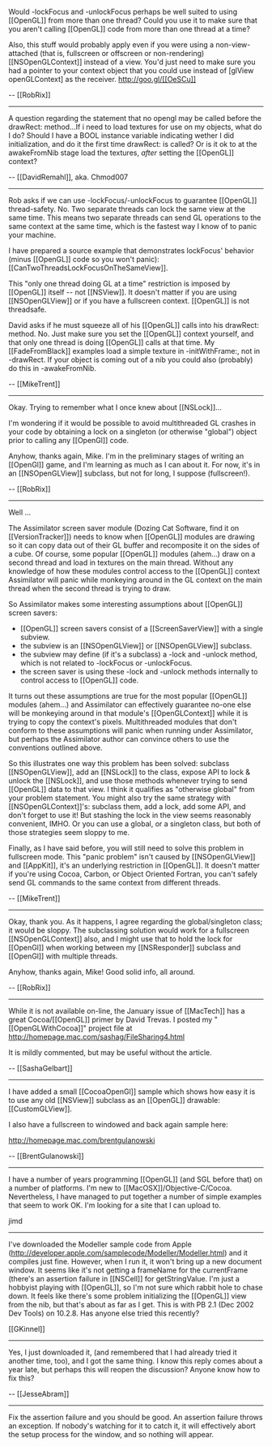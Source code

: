 


Would -lockFocus and -unlockFocus perhaps be well suited to using [[OpenGL]] from more than one thread? Could you use it to make sure that you aren't calling [[OpenGL]] code from more than one thread at a time?

Also, this stuff would probably apply even if you were using a non-view-attached (that is, fullscreen or offscreen or non-rendering) [[NSOpenGLContext]] instead of a view. You'd just need to make sure you had a pointer to your context object that you could use instead of [glView openGLContext] as the receiver. http://goo.gl/[[OeSCu]]

-- [[RobRix]]

----

A question regarding the statement that no opengl may be called before the drawRect: method...If i need to load textures for use on my objects, what do I do? Should I have a BOOL instance variable indicating wether I did initialization, and do it the first time drawRect: is called? Or is it ok to at the awakeFromNib stage load the textures, _after_ setting the [[OpenGL]] context?

-- [[DavidRemahl]], aka. Chmod007

----

Rob asks if we can use -lockFocus/-unlockFocus to guarantee [[OpenGL]] thread-safety. No. Two separate threads can lock the same view at the same time. This means two separate threads can send GL operations to the same context at the same time, which is the fastest way I know of to panic your machine.

I have prepared a source example that demonstrates lockFocus' behavior (minus [[OpenGL]] code so you won't panic): [[CanTwoThreadsLockFocusOnTheSameView]].

This "only one thread doing GL at a time" restriction is imposed by [[OpenGL]] itself -- not [[NSView]]. It doesn't matter if you are using [[NSOpenGLView]] or if you have a fullscreen context. [[OpenGL]] is not threadsafe.

David asks if he must squeeze all of his [[OpenGL]] calls into his drawRect: method. No. Just make sure you set the [[OpenGL]] context yourself, and that only one thread is doing [[OpenGL]] calls at that time. My [[FadeFromBlack]] examples load a simple texture in -initWithFrame:, not in -drawRect. If your object is coming out of a nib you could also (probably) do this in -awakeFromNib.

-- [[MikeTrent]]

----

Okay. Trying to remember what I once knew about [[NSLock]]...

I'm wondering if it would be possible to avoid multithreaded GL crashes in your code by obtaining a lock on a singleton (or otherwise "global") object prior to calling any [[OpenGl]] code.

Anyhow, thanks again, Mike. I'm in the preliminary stages of writing an [[OpenGl]] game, and I'm learning as much as I can about it. For now, it's in an [[NSOpenGLView]] subclass, but not for long, I suppose (fullscreen!).

-- [[RobRix]]

----

Well ... 

The Assimilator screen saver module (Dozing Cat Software, find it on [[VersionTracker]]) needs to know when [[OpenGL]] modules are drawing so it can copy data out of their GL buffer and recomposite it on the sides of a cube. Of course, some popular [[OpenGL]] modules (ahem...) draw on a second thread and load in textures on the main thread. Without any knowledge of how these modules control access to the [[OpenGL]] context Assimilator will panic while monkeying around in the GL context on the main thread when the second thread is trying to draw. 

So Assimilator makes some interesting assumptions about [[OpenGL]] screen savers: 


* [[OpenGL]] screen savers consist of a [[ScreenSaverView]] with a single subview.
* the subview is an [[NSOpenGLView]] or [[NSOpenGLView]] subclass.
* the subview may define (if it's a subclass) a -lock and -unlock method, which is not related to -lockFocus or -unlockFocus.
* the screen saver is using these -lock and -unlock methods internally to control access to [[OpenGL]] code.


It turns out these assumptions are true for the most popular [[OpenGL]] modules (ahem...) and Assimilator can effectively guarantee no-one else will be monkeying around in that module's [[OpenGLContext]] while it is trying to copy the context's pixels. Multithreaded modules that don't conform to these assumptions will panic when running under Assimilator, but perhaps the Assimilator author can convince others to use the conventions outlined above.

So this illustrates one way this problem has been solved: subclass [[NSOpenGLView]], add an [[NSLock]] to the class, expose API to lock & unlock the [[NSLock]], and use those methods whenever trying to send [[OpenGL]] data to that view. I think it qualifies as "otherwise global" from your problem statement. You might also try the same strategy with [[NSOpenGLContext]]'s: subclass them, add a lock, add some API, and don't forget to use it! But stashing the lock in the view seems reasonably convenient, IMHO. Or you can use a global, or a singleton class, but both of those strategies seem sloppy to me.

Finally, as I have said before, you will still need to solve this problem in fullscreen mode. This "panic problem" isn't caused by [[NSOpenGLView]] and [[AppKit]], it's an underlying restriction in [[OpenGL]]. It doesn't matter if you're using Cocoa, Carbon, or Object Oriented Fortran, you can't safely send GL commands to the same context from different threads.

-- [[MikeTrent]]

----

Okay, thank you. As it happens, I agree regarding the global/singleton class; it would be sloppy. The subclassing solution would work for a fullscreen [[NSOpenGLContext]] also, and I might use that to hold the lock for [[OpenGl]] when working between my [[NSResponder]] subclass and [[OpenGl]] with multiple threads.

Anyhow, thanks again, Mike! Good solid info, all around.

-- [[RobRix]]

----

While it is not available on-line, the January issue of [[MacTech]] has a great Cocoa/[[OpenGL]] primer by David Trevas. I posted my "[[OpenGLWithCocoa]]" project file at http://homepage.mac.com/sashag/FileSharing4.html 

It is mildly commented, but may be useful without the article.

-- [[SashaGelbart]]

----

I have added a small [[CocoaOpenGl]] sample which shows how easy it is to use any old [[NSView]] subclass as an [[OpenGL]] drawable: [[CustomGLView]].

I also have a fullscreen to windowed and back again sample here:

http://homepage.mac.com/brentgulanowski

-- [[BrentGulanowski]]


----

I have a number of years programming [[OpenGL]] (and SGL before that) on a number of platforms. I'm new to [[MacOSX]]/Objective-C/Cocoa. Nevertheless, I have managed to put together a number of simple examples that seem to work OK.
I'm looking for a site that I can upload to.

jimd

----

I've downloaded the Modeller sample code from Apple (http://developer.apple.com/samplecode/Modeller/Modeller.html) and it compiles just fine. However, when I run it, it won't bring up a new document window. It seems like it's not getting a frameName for the currentFrame (there's an assertion failure in [[NSCell]] for getStringValue. I'm just a hobbyist playing with [[OpenGL]], so I'm not sure which rabbit hole to chase down. It feels like there's some problem initializing the [[OpenGL]] view from the nib, but that's about as far as I get. This is with PB 2.1 (Dec 2002 Dev Tools) on 10.2.8. Has anyone else tried this recently?

[[GKinnel]]

----

Yes, I just downloaded it, (and remembered that I had already tried it another time, too), and I got the same thing. I know this reply comes about a year late, but perhaps this will reopen the discussion? Anyone know how to fix this?

-- [[JesseAbram]]

----

Fix the assertion failure and you should be good. An assertion failure throws an exception. If nobody's watching for it to catch it, it will effectively abort the setup process for the window, and so nothing will appear.